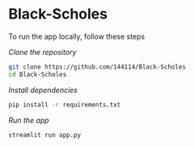 # Black-Scholes

To run the app locally, follow these steps

*Clone the repository*
```bash
git clone https://github.com/144114/Black-Scholes
cd Black-Scholes
```

*Install dependencies*
```bash
pip install -r requirements.txt
```

*Run the app*
```bash
streamlit run app.py
```


